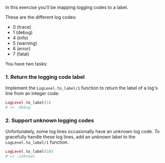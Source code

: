 In this exercise you'll be mapping logging codes to a label.

These are the different log codes:

- 0 (trace)
- 1 (debug)
- 4 (info)
- 5 (warning)
- 6 (error)
- 7 (fatal)

You have two tasks:

### 1. Return the logging code label

Implement the `LogLevel.to_label/1` function to return the label of a log's line from an integer code:

```elixir
LogLevel.to_label(1)
# => :debug
```

### 2. Support unknown logging codes

Unfortunately, some log lines occasionally have an unknown log code.  To gracefully handle these log lines, add an _unknown_ label to the `LogLevel.to_label/1` function.

```elixir
LogLevel.to_label(10)
# => :unknown
```
